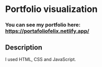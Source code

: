 # Portfolio visualization

### You can see my portfolio here: https://portafoliofelix.netlify.app/

## Description

I used HTML, CSS and JavaScript.
